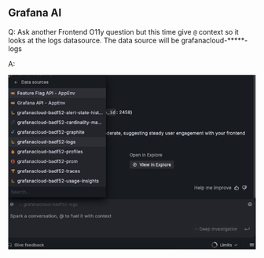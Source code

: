 ## Grafana AI
Q: Ask another Frontend O11y question but this time give `@` context so it looks at the logs datasource. The data source will be grafanacloud-*****-logs

A: 

![prompt](/images/breakout_3/1.2-grafana-assistant-1.png)
